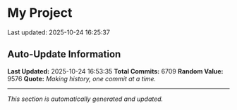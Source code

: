 # My Project


Last updated: 2025-10-24 16:25:37




























































































































































































































































































































































































































































































































































































































































































































































































































































































































































































































































































































































































































































































































































































































































































































































































































































































































































































































































































































































































































































































































































































































































































































































































































































































































































































































































































































































































































































































































































































































































































































































































































































































































































































































































































































































































































































































































































































































































































































































































































































































































































































































































































































































































































































































































































































































































































































































































































































































































































































































































































































































































































































































































































































































































































































































































































































































































































































































































































































































































































































































































































































































































































































































































































































































































































































































































































































































































































































































































































































































































































































































































































































































































































































## Auto-Update Information

**Last Updated:** 2025-10-24 16:53:35
**Total Commits:** 6709
**Random Value:** 9576
**Quote:** _Making history, one commit at a time._

---
_This section is automatically generated and updated._